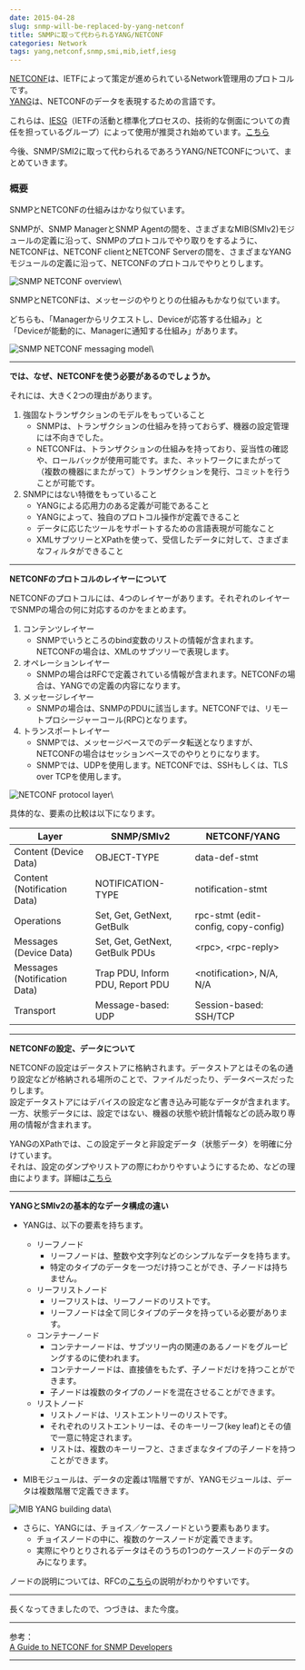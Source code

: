 ```yaml
---
date: 2015-04-28
slug: snmp-will-be-replaced-by-yang-netconf
title: SNMPに取って代わられるYANG/NETCONF
categories: Network
tags: yang,netconf,snmp,smi,mib,ietf,iesg
---
```


[NETCONF](https://tools.ietf.org/html/rfc6241)は、IETFによって策定が進められているNetwork管理用のプロトコルです。  
[YANG](https://tools.ietf.org/html/rfc6020)は、NETCONFのデータを表現するための言語です。

これらは、[IESG](http://www.ietf.org/iesg/)（IETFの活動と標準化プロセスの、技術的な側面についての責任を担っているグループ）によって使用が推奨され始めています。[こちら](http://www.ietf.org/iesg/statement/writable-mib-module.html)  

今後、SNMP/SMI2に取って代わられるであろうYANG/NETCONFについて、まとめていきます。

<!--more-->

### 概要

SNMPとNETCONFの仕組みはかなり似ています。

SNMPが、SNMP ManagerとSNMP Agentの間を、さまざまなMIB(SMIv2)モジュールの定義に沿って、SNMPのプロトコルでやり取りをするように、  
NETCONFは、NETCONF clientとNETCONF Serverの間を、さまざまなYANGモジュールの定義に沿って、NETCONFのプロトコルでやりとりします。  

![SNMP NETCONF overview](/images/2014-04-snmp-netconf-overview_mini.jpg)\


SNMPとNETCONFは、メッセージのやりとりの仕組みもかなり似ています。

どちらも、「Managerからリクエストし、Deviceが応答する仕組み」と「Deviceが能動的に、Managerに通知する仕組み」があります。  

![SNMP NETCONF messaging model](/images/2014-04-snmp-netconf-messaging-model_mini.jpg)\


---

**では、なぜ、NETCONFを使う必要があるのでしょうか。**

それには、大きく2つの理由があります。

1. 強固なトランザクションのモデルをもっていること
    * SNMPは、トランザクションの仕組みを持っておらず、機器の設定管理には不向きでした。
    * NETCONFは、トランザクションの仕組みを持っており、妥当性の確認や、ロールバックが使用可能です。また、ネットワークにまたがって（複数の機器にまたがって）トランザクションを発行、コミットを行うことが可能です。
1. SNMPにはない特徴をもっていること
    * YANGによる応用力のある定義が可能であること
    * YANGによって、独自のプロトコル操作が定義できること
    * データに応じたツールをサポートするための言語表現が可能なこと
    * XMLサブツリーとXPathを使って、受信したデータに対して、さまざまなフィルタができること


---

**NETCONFのプロトコルのレイヤーについて**

NETCONFのプロトコルには、4つのレイヤーがあります。それぞれのレイヤーでSNMPの場合の何に対応するのかをまとめます。

1. コンテンツレイヤー
    * SNMPでいうところのbind変数のリストの情報が含まれます。NETCONFの場合は、XMLのサブツリーで表現します。
1. オペレーションレイヤー
    * SNMPの場合はRFCで定義されている情報が含まれます。NETCONFの場合は、YANGでの定義の内容になります。
1. メッセージレイヤー
    * SNMPの場合は、SNMPのPDUに該当します。NETCONFでは、リモートプロシージャーコール(RPC)となります。
1. トランスポートレイヤー
    * SNMPでは、メッセージベースでのデータ転送となりますが、NETCONFの場合はセッションベースでのやりとりになります。
    * SNMPでは、UDPを使用します。NETCONFでは、SSHもしくは、TLS over TCPを使用します。

![NETCONF protocol layer](/images/2014-04-netconf-protocol-layer_mini.jpg)\


具体的な、要素の比較は以下になります。  


| Layer                        | SNMP/SMIv2                       | NETCONF/YANG                        |
|------------------------------|----------------------------------|-------------------------------------|
| Content (Device Data)        | OBJECT-TYPE                      | data-def-stmt                       |
| Content (Notification Data)  | NOTIFICATION-TYPE                | notification-stmt                   |
| Operations                   | Set, Get, GetNext, GetBulk       | rpc-stmt (edit-config, copy-config) |
| Messages (Device Data)       | Set, Get, GetNext, GetBulk PDUs  | \<rpc>, \<rpc-reply>                |
| Messages (Notification Data) | Trap PDU, Inform PDU, Report PDU | \<notification>, N/A, N/A           |
| Transport                    | Message-based: UDP               | Session-based: SSH/TCP              |


---

**NETCONFの設定、データについて**

NETCONFの設定はデータストアに格納されます。データストアとはその名の通り設定などが格納される場所のことで、ファイルだったり、データベースだったりします。  
設定データストアにはデバイスの設定など書き込み可能なデータが含まれます。  
一方、状態データには、設定ではない、機器の状態や統計情報などの読み取り専用の情報が含まれます。  

YANGのXPathでは、この設定データと非設定データ（状態データ）を明確に分けています。  
それは、設定のダンプやリストアの際にわかりやすいようにするため、などの理由によります。詳細は[こちら](https://tools.ietf.org/html/rfc3535#section-3)  


---

**YANGとSMIv2の基本的なデータ構成の違い**

* YANGは、以下の要素を持ちます。
    + リーフノード
        - リーフノードは、整数や文字列などのシンプルなデータを持ちます。
        - 特定のタイプのデータを一つだけ持つことができ、子ノードは持ちません。
    + リーフリストノード
        - リーフリストは、リーフノードのリストです。
        - リーフノードは全て同じタイプのデータを持っている必要があります。
    + コンテナーノード
        - コンテナーノードは、サブツリー内の関連のあるノードをグルーピングするのに使われます。
        - コンテナーノードは、直接値をもたず、子ノードだけを持つことができます。
        - 子ノードは複数のタイプのノードを混在させることができます。
    + リストノード
        - リストノードは、リストエントリーのリストです。
        - それぞれのリストエントリーは、そのキーリーフ(key leaf)とその値で一意に特定されます。
        - リストは、複数のキーリーフと、さまざまなタイプの子ノードを持つことができます。

* MIBモジュールは、データの定義は1階層ですが、YANGモジュールは、データは複数階層で定義できます。


![MIB YANG building data](/images/2014-04-snmp-netconf-building-data_mini.jpg)\


* さらに、YANGには、チョイス／ケースノードという要素もあります。
    + チョイスノードの中に、複数のケースノードが定義できます。
    + 実際にやりとりされるデータはそのうちの1つのケースノードのデータのみになります。

ノードの説明については、RFCの[こちら](https://tools.ietf.org/html/rfc6020#section-4.2.2)の説明がわかりやすいです。  


---


長くなってきましたので、つづきは、また今度。


---

参考：  
[A Guide to NETCONF for SNMP Developers](http://www.ieee802.org/802_tutorials/2014-07/Tutorial_Berman_1407.pdf)

---



